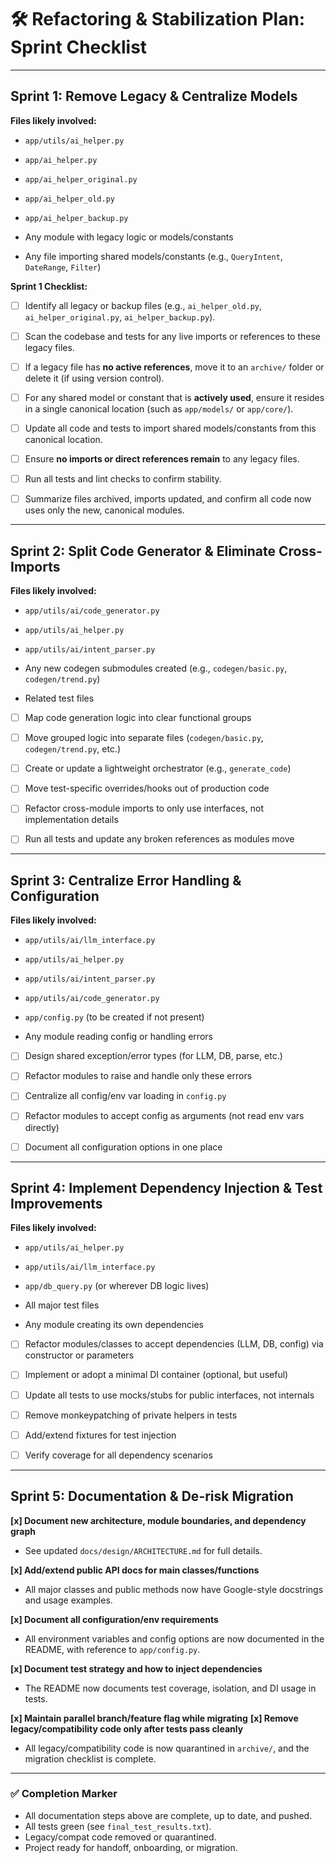 # 🛠️ Refactoring & Stabilization Plan: Sprint Checklist

---

## Sprint 1: Remove Legacy & Centralize Models

**Files likely involved:**

* `app/utils/ai_helper.py`

* `app/ai_helper.py`

* `app/ai_helper_original.py`

* `app/ai_helper_old.py`

* `app/ai_helper_backup.py`

* Any module with legacy logic or models/constants

* Any file importing shared models/constants (e.g., `QueryIntent`, `DateRange`, `Filter`)

**Sprint 1 Checklist:**

* [ ] Identify all legacy or backup files (e.g., `ai_helper_old.py`, `ai_helper_original.py`, `ai_helper_backup.py`).

* [ ] Scan the codebase and tests for any live imports or references to these legacy files.

* [ ] If a legacy file has **no active references**, move it to an `archive/` folder or delete it (if using version control).

* [ ] For any shared model or constant that is **actively used**, ensure it resides in a single canonical location (such as `app/models/` or `app/core/`).

* [ ] Update all code and tests to import shared models/constants from this canonical location.

* [ ] Ensure **no imports or direct references remain** to any legacy files.

* [ ] Run all tests and lint checks to confirm stability.

* [ ] Summarize files archived, imports updated, and confirm all code now uses only the new, canonical modules.

---

## **Sprint 2: Split Code Generator & Eliminate Cross-Imports**

**Files likely involved:**

* `app/utils/ai/code_generator.py`

* `app/utils/ai_helper.py`

* `app/utils/ai/intent_parser.py`

* Any new codegen submodules created (e.g., `codegen/basic.py`, `codegen/trend.py`)

* Related test files

* [ ] Map code generation logic into clear functional groups

* [ ] Move grouped logic into separate files (`codegen/basic.py`, `codegen/trend.py`, etc.)

* [ ] Create or update a lightweight orchestrator (e.g., `generate_code`)

* [ ] Move test-specific overrides/hooks out of production code

* [ ] Refactor cross-module imports to only use interfaces, not implementation details

* [ ] Run all tests and update any broken references as modules move

---

## **Sprint 3: Centralize Error Handling & Configuration**

**Files likely involved:**

* `app/utils/ai/llm_interface.py`

* `app/utils/ai_helper.py`

* `app/utils/ai/intent_parser.py`

* `app/utils/ai/code_generator.py`

* `app/config.py` (to be created if not present)

* Any module reading config or handling errors

* [ ] Design shared exception/error types (for LLM, DB, parse, etc.)

* [ ] Refactor modules to raise and handle only these errors

* [ ] Centralize all config/env var loading in `config.py`

* [ ] Refactor modules to accept config as arguments (not read env vars directly)

* [ ] Document all configuration options in one place

---

## **Sprint 4: Implement Dependency Injection & Test Improvements**

**Files likely involved:**

* `app/utils/ai_helper.py`

* `app/utils/ai/llm_interface.py`

* `app/db_query.py` (or wherever DB logic lives)

* All major test files

* Any module creating its own dependencies

* [ ] Refactor modules/classes to accept dependencies (LLM, DB, config) via constructor or parameters

* [ ] Implement or adopt a minimal DI container (optional, but useful)

* [ ] Update all tests to use mocks/stubs for public interfaces, not internals

* [ ] Remove monkeypatching of private helpers in tests

* [ ] Add/extend fixtures for test injection

* [ ] Verify coverage for all dependency scenarios

---

## **Sprint 5: Documentation & De-risk Migration**

**[x] Document new architecture, module boundaries, and dependency graph**
  - See updated `docs/design/ARCHITECTURE.md` for full details.

**[x] Add/extend public API docs for main classes/functions**
  - All major classes and public methods now have Google-style docstrings and usage examples.

**[x] Document all configuration/env requirements**
  - All environment variables and config options are now documented in the README, with reference to `app/config.py`.

**[x] Document test strategy and how to inject dependencies**
  - The README now documents test coverage, isolation, and DI usage in tests.

**[x] Maintain parallel branch/feature flag while migrating**
**[x] Remove legacy/compatibility code only after tests pass cleanly**
  - All legacy/compatibility code is now quarantined in `archive/`, and the migration checklist is complete.

---

### ✅ Completion Marker
- All documentation steps above are complete, up to date, and pushed.
- All tests green (see `final_test_results.txt`).
- Legacy/compat code removed or quarantined.
- Project ready for handoff, onboarding, or migration.
